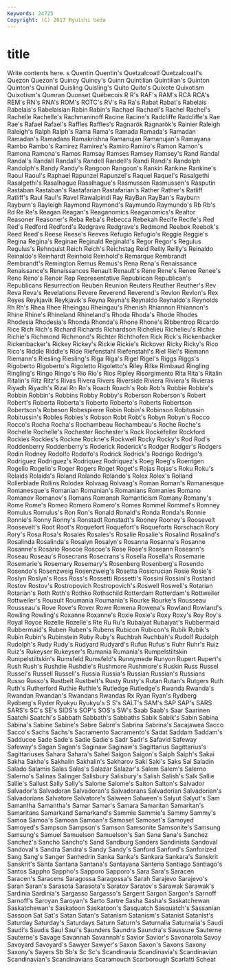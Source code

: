 ```yaml
---
Keywords: 24725 
Copyright: (C) 2017 Ryuichi Ueda
---
```


# title

Write contents here.
s Quentin Quentin's Quetzalcoatl Quetzalcoatl's Quezon
Quezon's Quincy Quincy's Quinn Quintilian Quintilian's Quinton Quinton's Quirinal Quisling
Quisling's Quito Quito's Quixote Quixotism Quixotism's Qumran Quonset Québecois R
R's RAF's RAM's RCA RCA's REM's RN's RNA's ROM's ROTC's
RV's Ra Ra's Rabat Rabat's Rabelais Rabelais's Rabelaisian Rabin Rabin's
Rachael Rachael's Rachel Rachel's Rachelle Rachelle's Rachmaninoff Racine Racine's Radcliffe
Radcliffe's Rae Rae's Rafael Rafael's Raffles Raffles's Ragnarök Ragnarök's Rainier
Raleigh Raleigh's Ralph Ralph's Rama Rama's Ramada Ramada's Ramadan Ramadan's
Ramadans Ramakrishna Ramanujan Ramanujan's Ramayana Rambo Rambo's Ramirez Ramirez's Ramiro
Ramiro's Ramon Ramon's Ramona Ramona's Ramos Ramsay Ramses Ramsey Ramsey's
Rand Randal Randal's Randall Randall's Randell Randell's Randi Randi's Randolph
Randolph's Randy Randy's Rangoon Rangoon's Rankin Rankine Rankine's Raoul Raoul's
Raphael Rapunzel Rapunzel's Raquel Raquel's Rasalgethi Rasalgethi's Rasalhague Rasalhague's Rasmussen
Rasmussen's Rasputin Rastaban Rastaban's Rastafarian Rastafarian's Rather Rather's Ratliff Ratliff's
Raul Raul's Ravel Rawalpindi Ray RayBan RayBan's Rayburn Rayburn's Rayleigh
Raymond Raymond's Raymundo Raymundo's Rb Rb's Rd Re Re's Reagan
Reagan's Reaganomics Reaganomics's Realtor Reasoner Reasoner's Reba Reba's Rebecca Rebekah
Recife Recife's Red Red's Redford Redford's Redgrave Redgrave's Redmond Reebok
Reebok's Reed Reed's Reese Reese's Reeves Refugio Refugio's Reggie Reggie's
Regina Regina's Reginae Reginald Reginald's Regor Regor's Regulus Regulus's Rehnquist
Reich Reich's Reichstag Reid Reilly Reilly's Reinaldo Reinaldo's Reinhardt Reinhold
Reinhold's Remarque Rembrandt Rembrandt's Remington Remus Remus's Rena Rena's Renaissance
Renaissance's Renaissances Renault Renault's Rene Rene's Renee Renee's Reno Reno's
Renoir Rep Representative Republican Republican's Republicans Resurrection Reuben Reunion Reuters
Reuther Reuther's Rev Reva Reva's Revelations Revere Reverend Reverend's Revlon
Revlon's Rex Reyes Reykjavik Reykjavik's Reyna Reyna's Reynaldo Reynaldo's Reynolds
Rh Rh's Rhea Rhee Rheingau Rheingau's Rhenish Rhiannon Rhiannon's Rhine
Rhine's Rhineland Rhineland's Rhoda Rhoda's Rhode Rhodes Rhodesia Rhodesia's Rhonda
Rhonda's Rhone Rhone's Ribbentrop Ricardo Rice Rich Rich's Richard Richards
Richardson Richelieu Richelieu's Richie Richie's Richmond Richmond's Richter Richthofen Rick
Rick's Rickenbacker Rickenbacker's Rickey Rickey's Rickie Rickie's Rickover Ricky Ricky's
Rico Rico's Riddle Riddle's Ride Riefenstahl Riefenstahl's Riel Riel's Riemann
Riemann's Riesling Riesling's Riga Riga's Rigel Rigel's Riggs Riggs's Rigoberto
Rigoberto's Rigoletto Rigoletto's Riley Rilke Rimbaud Ringling Ringling's Ringo Ringo's
Rio Rio's Rios Ripley Risorgimento Rita Rita's Ritalin Ritalin's Ritz
Ritz's Rivas Rivera Rivers Riverside Riviera Riviera's Rivieras Riyadh Riyadh's
Rizal Rn Rn's Roach Roach's Rob Rob's Robbie Robbie's Robbin
Robbin's Robbins Robby Robby's Roberson Roberson's Robert Robert's Roberta Roberta's
Roberto Roberto's Roberts Robertson Robertson's Robeson Robespierre Robin Robin's Robinson
Robitussin Robitussin's Robles Robles's Robson Robt Robt's Robyn Robyn's Rocco
Rocco's Rocha Rocha's Rochambeau Rochambeau's Roche Roche's Rochelle Rochelle's Rochester
Rochester's Rock Rockefeller Rockford Rockies Rockies's Rockne Rockne's Rockwell Rocky
Rocky's Rod Rod's Roddenberry Roddenberry's Roderick Roderick's Rodger Rodger's Rodgers
Rodin Rodney Rodolfo Rodolfo's Rodrick Rodrick's Rodrigo Rodrigo's Rodriguez Rodriguez's
Rodriquez Rodriquez's Roeg Roeg's Roentgen Rogelio Rogelio's Roger Rogers Roget
Roget's Rojas Rojas's Roku Roku's Rolaids Rolaids's Roland Rolando Rolando's
Rolex Rolex's Rolland Rollerblade Rollins Rolodex Rolvaag Rolvaag's Roman Roman's
Romanesque Romanesque's Romanian Romanian's Romanians Romanies Romano Romanov Romanov's Romans
Romansh Romanticism Romany Romany's Rome Rome's Romeo Romero Romero's Romes
Rommel Rommel's Romney Romulus Romulus's Ron Ron's Ronald Ronald's Ronda
Ronda's Ronnie Ronnie's Ronny Ronny's Ronstadt Ronstadt's Rooney Rooney's Roosevelt
Roosevelt's Root Root's Roquefort Roquefort's Roqueforts Rorschach Rory Rory's Rosa
Rosa's Rosales Rosales's Rosalie Rosalie's Rosalind Rosalind's Rosalinda Rosalinda's Rosalyn
Rosalyn's Rosanna Rosanna's Rosanne Rosanne's Rosario Roscoe Roscoe's Rose Rose's
Roseann Roseann's Roseau Roseau's Rosecrans Rosecrans's Rosella Rosella's Rosemarie Rosemarie's
Rosemary Rosemary's Rosenberg Rosenberg's Rosendo Rosendo's Rosenzweig Rosenzweig's Rosetta Rosicrucian
Rosie Rosie's Roslyn Roslyn's Ross Ross's Rossetti Rossetti's Rossini Rossini's
Rostand Rostov Rostov's Rostropovich Rostropovich's Roswell Roswell's Rotarian Rotarian's Roth
Roth's Rothko Rothschild Rotterdam Rotterdam's Rottweiler Rottweiler's Rouault Roumania Roumania's
Rourke Rourke's Rousseau Rousseau's Rove Rove's Rover Rowe Rowena Rowena's
Rowland Rowland's Rowling Rowling's Roxanne Roxanne's Roxie Roxie's Roxy Roxy's
Roy Roy's Royal Royce Rozelle Rozelle's Rte Ru Ru's Rubaiyat
Rubaiyat's Rubbermaid Rubbermaid's Ruben Ruben's Rubens Rubicon Rubicon's Rubik Rubik's
Rubin Rubin's Rubinstein Ruby Ruby's Ruchbah Ruchbah's Rudolf Rudolph Rudolph's
Rudy Rudy's Rudyard Rudyard's Rufus Rufus's Ruhr Ruhr's Ruiz Ruiz's
Rukeyser Rukeyser's Rumania Rumania's Rumpelstiltskin Rumpelstiltskin's Rumsfeld Rumsfeld's Runnymede Runyon
Rupert Rupert's Rush Rush's Rushdie Rushdie's Rushmore Rushmore's Ruskin Russ
Russel Russel's Russell Russell's Russia Russia's Russian Russian's Russians Russo
Russo's Rustbelt Rustbelt's Rusty Rusty's Rutan Rutan's Rutgers Ruth Ruth's
Rutherford Ruthie Ruthie's Rutledge Rutledge's Rwanda Rwanda's Rwandan Rwandan's Rwandans
Rwandas Rx Ryan Ryan's Rydberg Rydberg's Ryder Ryukyu Ryukyu's S
S's SALT's SAM's SAP SAP's SARS SARS's SC's SE's SIDS's
SOP's SOS's SW's Saab Saab's Saar Saarinen Saatchi Saatchi's Sabbath
Sabbath's Sabbaths Sabik Sabik's Sabin Sabina Sabina's Sabine Sabine's Sabre
Sabre's Sabrina Sabrina's Sacajawea Sacco Sacco's Sachs Sachs's Sacramento Sacramento's
Sadat Saddam Saddam's Sadducee Sade Sade's Sadie Sadie's Sadr Sadr's
Safavid Safeway Safeway's Sagan Sagan's Saginaw Saginaw's Sagittarius Sagittarius's Sagittariuses
Sahara Sahara's Sahel Saigon Saigon's Saiph Saiph's Sakai Sakha Sakha's
Sakhalin Sakhalin's Sakharov Saki Saki's Saks Sal Saladin Salado Salamis
Salas Salas's Salazar Salazar's Salem Salem's Salerno Salerno's Salinas Salinger
Salisbury Salisbury's Salish Salish's Salk Sallie Sallie's Sallust Sally Sally's
Salome Salome's Salton Salton's Salvador Salvador's Salvadoran Salvadoran's Salvadorans Salvadorian
Salvadorian's Salvadorians Salvatore Salvatore's Salween Salween's Salyut Salyut's Sam Samantha
Samantha's Samar Samar's Samara Samaritan Samaritan's Samaritans Samarkand Samarkand's Sammie
Sammie's Sammy Sammy's Samoa Samoa's Samoan Samoan's Samoset Samoset's Samoyed
Samoyed's Sampson Sampson's Samson Samsonite Samsonite's Samsung Samsung's Samuel Samuelson
Samuelson's San Sana Sana's Sanchez Sanchez's Sancho Sancho's Sand Sandburg
Sanders Sandinista Sandoval Sandoval's Sandra Sandra's Sandy Sandy's Sanford Sanford's
Sanforized Sang Sang's Sanger Sanhedrin Sanka Sanka's Sankara Sankara's Sanskrit
Sanskrit's Santa Santana Santana's Santayana Santeria Santiago Santiago's Santos Sappho
Sappho's Sapporo Sapporo's Sara Sara's Saracen Saracen's Saracens Saragossa Saragossa's
Sarah Sarajevo Sarajevo's Saran Saran's Sarasota Sarasota's Saratov Saratov's Sarawak
Sarawak's Sardinia Sardinia's Sargasso Sargasso's Sargent Sargon Sargon's Sarnoff Sarnoff's
Saroyan Saroyan's Sarto Sartre Sasha Sasha's Saskatchewan Saskatchewan's Saskatoon Saskatoon's
Sasquatch Sasquatch's Sassanian Sassoon Sat Sat's Satan Satan's Satanism Satanism's
Satanist Satanist's Saturday Saturday's Saturdays Saturn Saturn's Saturnalia Saturnalia's Saudi
Saudi's Saudis Saul Saul's Saunders Saundra Saundra's Saussure Sauterne Sauterne's
Savage Savannah Savannah's Savior Savior's Savonarola Savoy Savoyard Savoyard's Sawyer
Sawyer's Saxon Saxon's Saxons Saxony Saxony's Sayers Sb Sb's Sc
Sc's Scandinavia Scandinavia's Scandinavian Scandinavian's Scandinavians Scaramouch Scarborough Scarlatti Scheat
